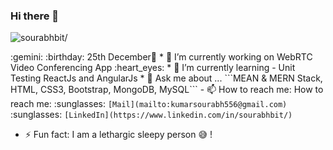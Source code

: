 ### Hi there 👋
<p align="left"> <img src=https://komarev.com/ghpvc/?username=sourabhbit alt=sourabhbit/></p>
:gemini: :birthday: 25th December🎄 
* 🔭 I’m currently working on WebRTC Video Conferencing App :heart_eyes:
* 🌱 I’m currently learning - Unit Testing ReactJs and AngularJs
* 💬 Ask me about ... ```MEAN & MERN Stack, HTML, CSS3, Bootstrap, MongoDB, MySQL```
- 📫 How to reach me: 
 How to reach me:
:sunglasses: <code>[Mail](mailto:kumarsourabh556@gmail.com)</code>    
:sunglasses: <code>[LinkedIn](https://www.linkedin.com/in/sourabhbit/)</code>  

- ⚡ Fun fact: I am a lethargic sleepy person :sweat_smile: !
